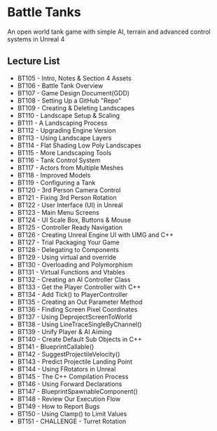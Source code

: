  # Battle Tanks

An open world tank game with simple AI, terrain and advanced control systems in Unreal 4

## Lecture List
* BT105 - Intro, Notes & Section 4 Assets
* BT106 - Battle Tank Overview
* BT107 - Game Design Document(GDD)
* BT108 - Setting Up a GitHub "Repo"
* BT109 - Creating & Deleting Landscapes
* BT110 - Landscape Setup & Scaling
* BT111 - A Landscaping Process
* BT112 - Upgrading Engine Version
* BT113	- Using Landscape Layers
* BT114 - Flat Shading Low Poly Landscapes
* BT115 - More Landscaping Tools
* BT116 - Tank Control System
* BT117 - Actors from Multiple Meshes
* BT118 - Improved Models
* BT119 - Configuring a Tank
* BT120 - 3rd Person Camera Control
* BT121 - Fixing 3rd Person Rotation
* BT122 - User Interface (UI) in Unreal
* BT123 - Main Menu Screens
* BT124 - UI Scale Box, Buttons & Mouse
* BT125 - Controller Ready Navigation
* BT126 - Creating Unreal Engine UI with UMG and C++
* BT127 - Trial Packaging Your Game
* BT128 - Delegating to Components
* BT129 - Using virtual and override
* BT130 - Overloading and Polymorphism
* BT131 - Virtual Functions and Vtables
* BT132 - Creating an AI Controller Class
* BT133 - Get the Player Controller with C++
* BT134 - Add Tick() to PlayerController
* BT135 - Creating an Out Parameter Method
* BT136 - Finding Screen Pixel Coordinates
* BT137 - Using DeprojectScreenToWorld
* BT138 - Using LineTraceSingleByChannel()
* BT139 - Unify Player & AI Aiming
* BT140 - Create Default Sub Objects in C++
* BT141 - BlueprintCallable()
* BT142 - SuggestProjectileVelocity()
* BT143 - Predict Projectile Landing Point
* BT144 - Using FRotators in Unreal
* BT145 - The C++ Compilation Process
* BT146 - Using Forward Declarations
* BT147 - BlueprintSpawnableComponent()
* BT148 - Review Our Execution Flow
* BT149 - How to Report Bugs
* BT150 - Using Clamp() to Limit Values
* BT151 - CHALLENGE - Turret Rotation


